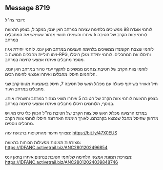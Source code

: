 ## Message 8719

דובר צה"ל:

לוחמי אוגדה 98 ממשיכים בלחימה עצימה במרחב חאן יונס; במקביל, בצפון הרצועה לוחמי צוות הקרב של חטיבה 5 איתרו והשמידו תוואי מנהור ששימש את המחבלים במרחב

לוחמי עוצבת הקומנדו ממשיכים בלחימה העצימה במרחב חאן יונס. 
לוחמי יחידת אגוז זיהו חוליית מחבלים חמושה ב-RPG, וחיסלו את המחבלים. לוחמי יחידת מגלן חיסלו מספר מחבלים ואיתרו אמצעי לחימה במרחב.

לוחמי צוות הקרב של חטיבת צנחנים ממשיכים לתקוף יעדי טרור במרחב חאן יונס. הלוחמים חיסלו מחבלים ואיתרו אמצעי לחימה רבים.

חיל האוויר בשיתוף פעולה עם מכלול האש של חטיבה 7, חיסל באמצעות מטוס קרב שני מחבלים במרחב העיר.

בצפון הרצועה לוחמי צוות הקרב של חטיבה 5 איתרו תוואי מנהור במרחב והשמידו אותו. בנוסף, הלוחמים חיסלו מחבלים ואיתרו אמצעי לחימה במרחב.

במרכז הרצועה מכלול האש של צוות הקרב של חטיבת נח״ל הכווין כלי טיס מאויש מרחוק שחיסל מחבל שנמצא בקרבתם. לאורך היממה האחרונה חיסלו לוחמי צוות הקרב מחבלים נוספים.

מצורף תיעוד מהתקיפות ברצועת עזה:  https://bit.ly/47X0EUS

מצורפות תמונות מפעילות הכוחות ברצועה: https://IDFANC.activetrail.biz/ANC2801202496854

מצורפת תמונת אמצעי הלחימה שלוחמי חטיבת צנחנים איתרו בחאן יונס: https://IDFANC.activetrail.biz/ANC28012024039848746

